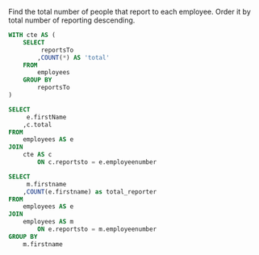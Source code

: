 Find the total number of people that report to each employee. Order it by total number of reporting descending.
```sql
WITH cte AS (
    SELECT
         reportsTo
        ,COUNT(*) AS 'total'
    FROM
        employees
    GROUP BY
        reportsTo
)

SELECT
     e.firstName
    ,c.total
FROM
    employees AS e
JOIN
    cte AS c
        ON c.reportsto = e.employeenumber
```
```sql
SELECT
     m.firstname 
    ,COUNT(e.firstname) as total_reporter
FROM
    employees AS e
JOIN
    employees AS m
        ON e.reportsto = m.employeenumber
GROUP BY
    m.firstname
```
